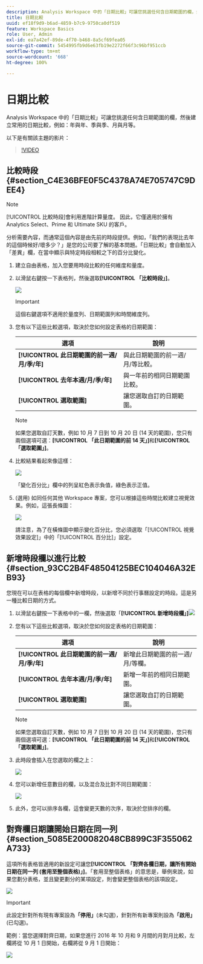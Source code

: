 ```yaml
---
description: Analysis Workspace 中的「日期比較」可讓您挑選任何含日期範圍的欄，然後建立常用的日期比較，例如：逐年比較、逐季比較、逐月比較等。
title: 日期比較
uuid: ef18f9d9-b6ad-4859-b7c9-9750ca0df519
feature: Workspace Basics
role: User, Admin
exl-id: ea7a42ef-89de-4f70-b468-8a5cf69fea05
source-git-commit: 5454995fb9d6e63fb19e2272f66f3c96bf951ccb
workflow-type: tm+mt
source-wordcount: '668'
ht-degree: 100%

---
```


# 日期比較

Analysis Workspace 中的「日期比較」可讓您挑選任何含日期範圍的欄，然後建立常用的日期比較，例如：年與年、季與季、月與月等。

以下是有關該主題的影片：

>[!VIDEO](https://video.tv.adobe.com/v/30753/?quality=12)

## 比較時段 {#section_C4E36BFE0F5C4378A74E705747C9DEE4}

>[!NOTE]
>[!UICONTROL 比較時段]會利用進階計算量度。 因此，它僅適用於擁有 Analytics Select、Prime 和 Ultimate SKU 的客戶。

分析需要內容，而通常這個內容是由先前的時段提供。例如，「我們的表現比去年的這個時候好/壞多少？」是您的公司要了解的基本問題。「日期比較」會自動加入「差異」欄，在當中顯示與特定時段相較之下的百分比變化。

1. 建立自由表格，加入您要用時段比較的任何維度和量度。
1. 以滑鼠右鍵按一下表格列，然後選取&#x200B;**[!UICONTROL 「比較時段」]**。

   ![](assets/compare-time.png)

   >[!IMPORTANT]
   >
   >這個右鍵選項不適用於量度列、日期範圍列和時間維度列。

1. 您有以下這些比較選項，取決於您如何設定表格的日期範圍：

   | 選項 | 說明 |
   |---|---|
   | **[!UICONTROL 此日期範圍的前一週/月/季/年]** | 與此日期範圍的前一週/月/等比較。 |
   | **[!UICONTROL 去年本週/月/季/年]** | 與一年前的相同日期範圍比較。 |
   | **[!UICONTROL 選取範圍]** | 讓您選取自訂的日期範圍。 |

   >[!NOTE]
   >
   >如果您選取自訂天數，例如 10 月 7 日到 10 月 20 日 (14 天的範圍)，您只有兩個選項可選：**[!UICONTROL 「此日期範圍的前 14 天」]**&#x200B;和&#x200B;**[!UICONTROL 「選取範圍」]**。

1. 比較結果看起來像這樣：

   ![](assets/compare-time-result.png)

   「變化百分比」欄中的列呈紅色表示負值，綠色表示正值。

1. (選用) 如同任何其他 Workspace 專案，您可以根據這些時間比較建立視覺效果。例如，這張長條圖：

   ![](assets/compare-time-barchart.png)

   請注意，為了在橫條圖中顯示變化百分比，您必須選取「[!UICONTROL 視覺效果設定]」中的「[!UICONTROL 百分比]」設定。

## 新增時段欄以進行比較 {#section_93CC2B4F48504125BEC104046A32EB93}

您現在可以在表格的每個欄中新增時段，以新增不同於行事曆設定的時段。這是另一種比較日期的方式。

1. 以滑鼠右鍵按一下表格中的一欄，然後選取「**[!UICONTROL 新增時段欄」]**![](assets/add-time-period-column.png)

1. 您有以下這些比較選項，取決於您如何設定表格的日期範圍：

   | 選項 | 說明 |
   |---|---|
   | **[!UICONTROL 此日期範圍的前一週/月/季/年]** | 新增此日期範圍的前一週/月/等欄。 |
   | **[!UICONTROL 去年本週/月/季/年]** | 新增一年前的相同日期範圍。 |
   | **[!UICONTROL 選取範圍]** | 讓您選取自訂的日期範圍。 |

   >[!NOTE]
   >
   >如果您選取自訂天數，例如 10 月 7 日到 10 月 20 日 (14 天的範圍)，您只有兩個選項可選：**[!UICONTROL 「此日期範圍的前 14 天」]**&#x200B;和&#x200B;**[!UICONTROL 「選取範圍」]**。

1. 此時段會插入在您選取的欄之上：

   ![](assets/add-time-period-column2.png)

1. 您可以新增任意數目的欄，以及混合及比對不同日期範圍：

   ![](assets/add-time-period-column4.png)

1. 此外，您可以排序各欄，這會變更天數的次序，取決於您排序的欄。

## 對齊欄日期讓開始日期在同一列 {#section_5085E200082048CB899C3F355062A733}

這項所有表格皆適用的新設定可讓您&#x200B;**[!UICONTROL 「對齊各欄日期，讓所有開始日期在同一列 (套用至整個表格)」]**。「套用至整個表格」的意思是，舉例來說，如果您劃分表格，並且變更劃分的某項設定，則會變更整個表格的該項設定。

![](assets/date-comparison-setting.png)

>[!IMPORTANT]
>
>此設定針對所有現有專案設為&#x200B;**「停用」**(未勾選)，針對所有新專案則設為&#x200B;**「啟用」**(已勾選)。

範例：當您選擇對齊日期，如果您進行 2016 年 10 月和 9 月間的月對月比較，左欄將從 10 月 1 日開始，右欄將從 9 月 1 日開始：

![](assets/add-time-period-column3.png)

<!-- 

<p>See Jonny Moon's email from November 3. </p>

 -->
